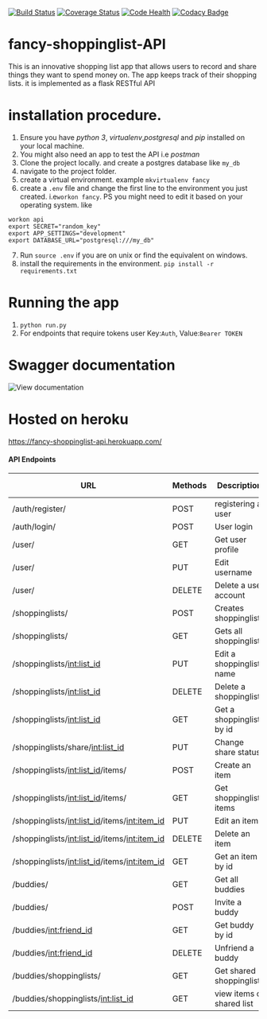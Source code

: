 [![Build Status](https://travis-ci.org/dann254/fancy-shoppinglist-API.svg?branch=master)](https://travis-ci.org/dann254/fancy-shoppinglist-API)
[![Coverage Status](https://coveralls.io/repos/github/dann254/fancy-shoppinglist-API/badge.svg?branch=master)](https://coveralls.io/github/dann254/fancy-shoppinglist-API?branch=master)
[![Code Health](https://landscape.io/github/dann254/fancy-shoppinglist-API/master/landscape.svg?style=flat)](https://landscape.io/github/dann254/fancy-shoppinglist-API/master)
[![Codacy Badge](https://api.codacy.com/project/badge/Grade/08bdac7809b94946b3f3621d83a86f62)](https://www.codacy.com/app/dann254/fancy-shoppinglist-API?utm_source=github.com&amp;utm_medium=referral&amp;utm_content=dann254/fancy-shoppinglist-API&amp;utm_campaign=Badge_Grade)
# fancy-shoppinglist-API
This is an innovative shopping list app that allows users to record and share things they want to spend money on. The app keeps track of their shopping lists. it is implemented as a flask RESTful API

# installation procedure.
  1. Ensure you have *python 3*, *virtualenv*,*postgresql* and *pip* installed on your local machine.
  2. You might also need an app to test the API i.e *postman*
  3. Clone the project locally. and create a postgres database like `my_db`
  4. navigate to the project folder.
  5. create a virtual environment. example `mkvirtualenv fancy`
  6. create a `.env` file and change the first line to the environment you just created. i.e`workon fancy`. PS you might need to edit it based on your operating system. like

  ```
  workon api
  export SECRET="random_key"
  export APP_SETTINGS="development"
  export DATABASE_URL="postgresql:///my_db"
  ```

  7. Run `source .env` if you are on unix or find the equivalent on windows.
  8. install the requirements in the environment. `pip install -r requirements.txt`

# Running the app
  1. `python run.py`
  2. For endpoints that require tokens user Key:`Auth`, Value:`Bearer TOKEN`

# Swagger documentation
  ![View documentation](https://app.swaggerhub.com/apis/dann254/fancy-shoppinglist-API/1.0.0 "")

# Hosted on heroku
  https://fancy-shoppinglist-api.herokuapp.com/

#### API Endpoints

  | URL                                              | Methods | Description              | Requires Token |
  |--------------------------------------------------|---------|--------------------------|----------------|
  | /auth/register/                                  | POST    | registering a user       | FALSE          |
  | /auth/login/                                     | POST    | User login               | FALSE          |
  | /user/                                           | GET     | Get user profile         | TRUE           |
  | /user/                                           | PUT     | Edit username            | TRUE           |
  | /user/                                           | DELETE  | Delete a user account    | TRUE           |
  | /shoppinglists/                                  | POST    | Creates shoppinglist     | TRUE           |
  | /shoppinglists/                                  | GET     | Gets all shoppinglists   | TRUE           |
  | /shoppinglists/<int:list_id>                     | PUT     | Edit a shoppinglist name | TRUE           |
  | /shoppinglists/<int:list_id>                     | DELETE  | Delete a shoppinglist    | TRUE           |
  | /shoppinglists/<int:list_id>                     | GET     | Get a shoppinglist by id | TRUE           |
  | /shoppinglists/share/<int:list_id>               | PUT     | Change share status      | TRUE           |
  | /shoppinglists/<int:list_id>/items/              | POST    | Create an item           | TRUE           |
  | /shoppinglists/<int:list_id>/items/              | GET     | Get shoppinglist items   | TRUE           |
  | /shoppinglists/<int:list_id>/items/<int:item_id> | PUT     | Edit an item             | TRUE           |
  | /shoppinglists/<int:list_id>/items/<int:item_id> | DELETE  | Delete an item           | TRUE           |
  | /shoppinglists/<int:list_id>/items/<int:item_id> | GET     | Get an item by id        | TRUE           |
  | /buddies/                                        | GET     | Get all buddies          | TRUE           |
  | /buddies/                                        | POST    | Invite a buddy           | TRUE           |
  | /buddies/<int:friend_id>                         | GET     | Get buddy by id          | TRUE           |
  | /buddies/<int:friend_id>                         | DELETE  | Unfriend a buddy         | TRUE           |
  | /buddies/shoppinglists/                          | GET     | Get shared shoppinglists | TRUE           |
  | /buddies/shoppinglists/<int:list_id>             | GET     | view items of shared list| TRUE           |
